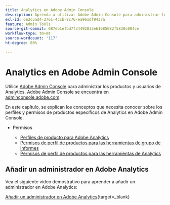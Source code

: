 ```yaml
---
title: Analytics en Adobe Admin Console
description: Aprenda a utilizar Adobe Admin Console para administrar los productos y usuarios de Analytics.
exl-id: 6e2c5ad4-2761-4ccb-8c76-ea9e1df9437a
feature: Admin Tools
source-git-commit: 087eb1efbd7f34492033e61685082f5830c004ce
workflow-type: tm+mt
source-wordcount: '117'
ht-degree: 80%

---
```


# Analytics en Adobe Admin Console

Utilice [Adobe Admin Console](https://helpx.adobe.com/es/enterprise/using/admin-console.html) para administrar los productos y usuarios de Analytics. Adobe Admin Console se encuentra en [adminconsole.adobe.com](https://adminconsole.adobe.com/).

En este capítulo, se explican los conceptos que necesita conocer sobre los perfiles y permisos de productos específicos de Analytics en Adobe Admin Console.

* Permisos

   * [Perfiles de producto para Adobe Analytics](/help/admin/admin-console/permissions/product-profile.md)
   * [Permisos de perfil de productos para las herramientas de grupo de informes](/help/admin/admin-console/permissions/report-suite-tools.md)
   * [Permisos de perfil de productos para las herramientas de Analytics](/help/admin/admin-console/permissions/analytics-tools.md)

## Añadir un administrador en Adobe Analytics

Vea el siguiente vídeo demostrativo para aprender a añadir un administrador en Adobe Analytics:

[Añadir un administrador en Adobe Analytics](https://video.tv.adobe.com/v/37648/?quality=12){target=_blank}
